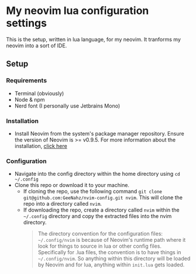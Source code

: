 # My neovim lua configuration settings

This is the setup, written in lua language, for my neovim. It tranforms my neovim into a sort of IDE.

## Setup
### Requirements
- Terminal (obviously)
- Node & npm
- Nerd font (I personally use Jetbrains Mono)
### Installation
- Install Neovim from the system's package manager repository. Ensure the version of Neovim is >= v0.9.5. For more information about the installation, [click here](https://github.com/neovim/neovim/blob/master/INSTALL.md)
### Configuration
- Navigate into the config directory within the home directory using ```cd ~/.config```
- Clone this repo or download it to your machine.
  - If cloning the repo, use the following command ```git clone git@github.com:GeeNahz/nvim-config.git nvim```. This will clone the repo into a directory called ```nvim```.
  - If downloading the repo, create a directory called ```nvim``` within the ```~/.config``` directory and copy the extracted files into the nvim directory.
    > The directory convention for the configuration files: ```~/.config/nvim``` is because of Neovim's runtime path where it look for things to source in lua or other config files. Specifically for .lua files, the convention is to have things in ```~/.config/nvim```. So anything within this directory will be loaded by Neovim and for lua, anything within ```init.lua``` gets loaded.

